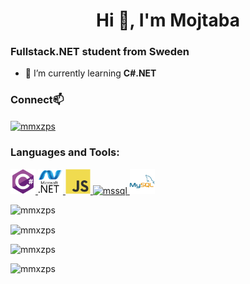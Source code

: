 
<h1 align="center">Hi 👋, I'm Mojtaba</h1>
<h3 align="">Fullstack.NET student from Sweden</h3>
<!--<p align="left"> <a href="https://github.com/ryo-ma/github-profile-trophy"><img src="https://github-profile-trophy.vercel.app/?username=mmxzps" alt="mmxzps" /></a> </p>-->


- 🌱 I’m currently learning **C#.NET**

<h3 align="left">Connect📫</h3>
<p align="left">
<a href="https://linkedin.com/in/mmxzps" target="blank"><img align="center" src="https://raw.githubusercontent.com/rahuldkjain/github-profile-readme-generator/master/src/images/icons/Social/linked-in-alt.svg" alt="mmxzps" height="30" width="40" /></a>
</p>
<h3 align="left">Languages and Tools:</h3>
<p align="left"> <a href="https://www.w3schools.com/cs/" target="_blank" rel="noreferrer"> <img src="https://raw.githubusercontent.com/devicons/devicon/master/icons/csharp/csharp-original.svg" alt="csharp" width="40" height="40"/> </a> <a href="https://dotnet.microsoft.com/" target="_blank" rel="noreferrer"> <img src="https://raw.githubusercontent.com/devicons/devicon/master/icons/dot-net/dot-net-original-wordmark.svg" alt="dotnet" width="40" height="40"/> </a> <a href="https://developer.mozilla.org/en-US/docs/Web/JavaScript" target="_blank" rel="noreferrer"> <img src="https://raw.githubusercontent.com/devicons/devicon/master/icons/javascript/javascript-original.svg" alt="javascript" width="40" height="40"/> </a> <a href="https://www.microsoft.com/en-us/sql-server" target="_blank" rel="noreferrer"> <img src="https://www.svgrepo.com/show/303229/microsoft-sql-server-logo.svg" alt="mssql" width="40" height="40"/> </a> <a href="https://www.mysql.com/" target="_blank" rel="noreferrer"> <img src="https://raw.githubusercontent.com/devicons/devicon/master/icons/mysql/mysql-original-wordmark.svg" alt="mysql" width="40" height="40"/> </a> </p>
<p align="left"> <img src="https://komarev.com/ghpvc/?username=mmxzps&label=Profile%20views&color=0e75b6&style=flat" alt="mmxzps" /> </p>
<p><img align="center" src="https://github-readme-stats.vercel.app/api/top-langs?username=mmxzps&show_icons=true&locale=en&layout=compact" alt="mmxzps" /></p>
<p>&nbsp;<img align="left" src="https://github-readme-stats.vercel.app/api?username=mmxzps&show_icons=true&locale=en" alt="mmxzps" /></p>
<p><img align="left" src="https://github-readme-streak-stats.herokuapp.com/?user=mmxzps&" alt="mmxzps" /></p>




<!--
**mmxzps/mmxzps** is a ✨ _special_ ✨ repository because its `README.md` (this file) appears on your GitHub profile.

Here are some ideas to get you started:

- 🔭 I’m currently working on ...
- 🌱 I’m currently learning ...
- 👯 I’m looking to collaborate on ...
- 🤔 I’m looking for help with ...
- 💬 Ask me about ...
- 📫 How to reach me: ...
- 😄 Pronouns: ...
- ⚡ Fun fact: ...
-->
